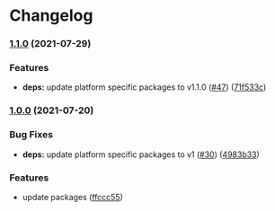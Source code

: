 # Changelog

### [1.1.0](https://www.github.com/netlify/local-functions-proxy/compare/local-functions-proxy-v1.0.0...local-functions-proxy-v1.1.0) (2021-07-29)


### Features

* **deps:** update platform specific packages to v1.1.0 ([#47](https://www.github.com/netlify/local-functions-proxy/issues/47)) ([71f533c](https://www.github.com/netlify/local-functions-proxy/commit/71f533c11bbe5129e948d6f5ade08aa830adf10f))

### [1.0.0](https://www.github.com/netlify/local-functions-proxy/compare/local-functions-proxy-v0.1.0...local-functions-proxy-v1.0.0) (2021-07-20)


### Bug Fixes

* **deps:** update platform specific packages to v1 ([#30](https://www.github.com/netlify/local-functions-proxy/issues/30)) ([4983b33](https://www.github.com/netlify/local-functions-proxy/commit/4983b3358fcda2839dab97d291b20fcf9a961b43))


### Features

* update packages ([ffccc55](https://www.github.com/netlify/local-functions-proxy/commit/ffccc555809f30eb151b3db5e719b11190d57bb9))
